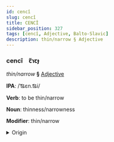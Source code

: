 ```yaml
---
id: cencî
slug: cencî
title: CENCÎ
sidebar_position: 327
tags: [cencî, Adjective, Balto-Slavic]
description: thin/narrow § Adjective
---
```


### cencî&emsp;<span kind="abugida">ꞇ̃ɿꞇɟ</span>

*thin/narrow* **§** [Adjective](../../tags/Adjective)

**IPA**: /ˈt͡ɕɛn.t͡ɕi/

**Verb**: to be thin/narrow

**Noun**: thinness/narrowness

**Modifier**: thin/narrow

<details>
    <summary>Origin</summary>
    Kashubian cenczi [tsɛntʃi]<br/>
    <em>Balto-Slavic Language Family</em>
</details>